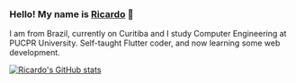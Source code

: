 ### Hello! My name is [Ricardo](https://ricardokurashiki.github.io/#/resumo) 👋

I am from Brazil, currently on Curitiba and I study Computer Engineering at PUCPR University. Self-taught Flutter coder, and now learning some web development.

[![Ricardo's GitHub stats](https://github-readme-stats.vercel.app/api?username=RicardoKurashiki&count_private=true&show_icons=true&theme=nightowl)](https://github.com/RicardoKurashiki/github-readme-stats)
